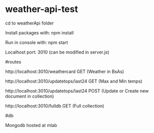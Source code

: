 # weather-api-test

cd to weatherApi folder

Install packages with: npm install

Run in console with: npm start

Localhost port: 3010 (can be modified in server.js)

#routes

http://localhost:3010/weathercard GET (Weather in BsAs)

http://localhost:3010/updatetops/last24 GET (Max and Min temps)

http://localhost:3010/updatetops/last24 POST (Update or Create new document in collection)

http://localhost:3010/fulldb GET (Full collection)

#db

Mongodb hosted at mlab

